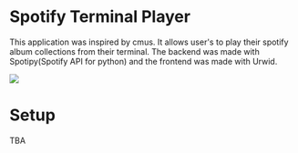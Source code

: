 # Spotify Terminal Player
This application was inspired by cmus. It allows user's to play their spotify album collections from their terminal. 
The backend was made with Spotipy(Spotify API for python) and the frontend was made with Urwid.

![](https://github.com/TomKan0909/terminal-spotify/blob/master/Screen%20Shot%202020-01-12%20at%209.41.19%20PM.png)


# Setup
TBA

